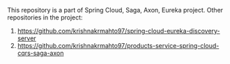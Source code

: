 This repository is a part of Spring Cloud, Saga, Axon, Eureka project.
Other repositories in the project:
1. https://github.com/krishnakrmahto97/spring-cloud-eureka-discovery-server
2. https://github.com/krishnakrmahto97/products-service-spring-cloud-cqrs-saga-axon
